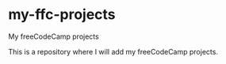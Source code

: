 # my-ffc-projects
My freeCodeCamp projects

This is a repository where I will add my freeCodeCamp projects.
